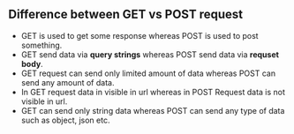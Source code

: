 ## Difference between GET vs POST request

- GET is used to get some response whereas POST is used to post something.
- GET send data via **query strings** whereas POST send data via **requset body**.
- GET request can send only limited amount of data whereas POST can send any amount of data.
- In GET request data in visible in url whereas in POST Request data is not visible in url.
- GET can send only string data whereas POST can send any type of data such as object, json etc.
